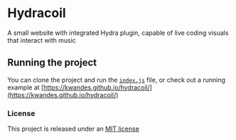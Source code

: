# Hydracoil

A small website with integrated Hydra plugin, capable of live coding visuals that interact with music

## Running the project

You can clone the project and run the [`index.js`](./src/index.js) file, or check out a running example at [https://kwandes.github.io/hydracoil/](https://kwandes.github.io/hydracoil/)

### License

This project is released under an [MIT license](./LICENSE)
